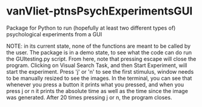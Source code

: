 # vanVliet-ptnsPsychExperimentsGUI
Package for Python to run (hopefully at least two different types of) psychological experiments from a GUI

NOTE: in its current state, none of the functions are meant to be called by the user. The package is in a demo state, to see what the code can do run the GUItesting.py script. From here, note that pressing escape will close the program. Clicking on Visual Search Task, and then Start Experiment, will start the experiment. Press 'j' or 'n' to see the first stimulus, window needs to be manually resized to see the images. In the terminal, you can see that whenever you press a button it prints what you pressed, and when you press j or n it prints the absolute time as well as the time since the image was generated. After 20 times pressing j or n, the program closes.
